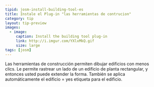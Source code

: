 ```yaml
---
tipid: josm-install-building-tool-es
title: Instale el Plug-in "las herramientas de contrucion"
category: tip
layout: tip-preview
images:
  - image:
     caption: Install the building tool plug-in
     link: http://i.imgur.com/YXlxMkQ.gif
     size: large
tags: [josm]
---
```

Las herramientas de construcción permiten dibujar edificios con menos clics. Le permite rastrear un lado de un edificio de planta rectangular, y entonces usted puede extender la forma. También se aplica automáticamente el edificio = yes etiqueta para el edificio.
